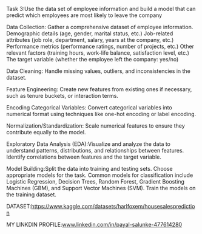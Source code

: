 
Task 3:Use the data set of employee information and build a model that can predict which employees are most likely to leave the company

Data Collection: Gather a comprehensive dataset of employee information. Demographic details (age, gender, marital status, etc.) Job-related attributes (job role, department, salary, years at the company, etc.) Performance metrics (performance ratings, number of projects, etc.) Other relevant factors (training hours, work-life balance, satisfaction level, etc.) The target variable (whether the employee left the company: yes/no)

Data Cleaning: Handle missing values, outliers, and inconsistencies in the dataset.

Feature Engineering: Create new features from existing ones if necessary, such as tenure buckets, or interaction terms.

Encoding Categorical Variables: Convert categorical variables into numerical format using techniques like one-hot encoding or label encoding.

Normalization/Standardization: Scale numerical features to ensure they contribute equally to the model.

Exploratory Data Analysis (EDA):Visualize and analyze the data to understand patterns, distributions, and relationships between features. Identify correlations between features and the target variable.

Model Building:Split the data into training and testing sets. Choose appropriate models for the task. Common models for classification include Logistic Regression, Decision Trees, Random Forest, Gradient Boosting Machines (GBM), and Support Vector Machines (SVM). Train the models on the training dataset.

DATASET:https://www.kaggle.com/datasets/harlfoxem/housesalesprediction

MY LINKDIN PROFILE:www.linkedin.com/in/payal-salunke-477614280
